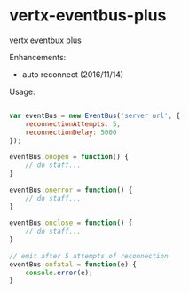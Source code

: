 # vertx-eventbus-plus

vertx eventbux plus

Enhancements:

- auto reconnect (2016/11/14)

Usage:

```javascript

var eventBus = new EventBus('server url', {
    reconnectionAttempts: 5,
    reconnectionDelay: 5000 	
});
	
eventBus.onopen = function() {
    // do staff...
}
	
eventBus.onerror = function() {
    // do staff...
}
	
eventBus.onclose = function() {
    // do staff...
}
	
// emit after 5 attempts of reconnection
eventBus.onfatal = function(e) {
    console.error(e);
}

```